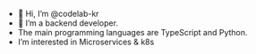 - 👋 Hi, I’m @codelab-kr
- 👀 I’m a backend developer.
- The main programming languages are TypeScript and Python.
- I’m interested in Microservices & k8s

<!---
codelab-kr/codelab-kr is a ✨ special ✨ repository because its `README.md` (this file) appears on your GitHub profile.
You can click the Preview link to take a look at your changes.
--->
